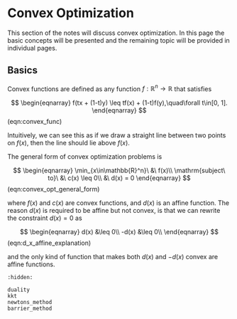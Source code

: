 # Convex Optimization

This section of the notes will discuss convex optimization. In this page the basic concepts will be presented and the remaining topic will be provided in individual pages.

## Basics

Convex functions are defined as any function $f: \mathbb{R}^n \rightarrow \mathbb{R}$ that satisfies

$$
\begin{eqnarray}
   f(tx + (1-t)y) \leq tf(x) + (1-t)f(y),\quad\forall t\in[0, 1].
\end{eqnarray}
$$(eqn:convex_func)

Intuitively, we can see this as if we draw a straight line between two points on $f(x)$, then the line should lie above $f(x)$.

The general form of convex optimization problems is

$$
\begin{eqnarray}
    \min_{x\in\mathbb{R}^n}\ &\ f(x)\\
    \mathrm{subject\ to}\ &\ c(x) \leq 0\\
                          &\ d(x) = 0
\end{eqnarray}
$$(eqn:convex_opt_general_form)

where $f(x)$ and $c(x)$ are convex functions, and $d(x)$ is an affine function. The reason $d(x)$ is required to be affine but not convex, is that we can rewrite the constraint $d(x) = 0$ as

$$
\begin{eqnarray}
    d(x) &\leq 0\\
    -d(x) &\leq 0\\
\end{eqnarray}
$$(eqn:d_x_affine_explanation)

and the only kind of function that makes both $d(x)$ and $-d(x)$ convex are affine functions.


```{toctree}
:hidden:

duality
kkt
newtons_method
barrier_method
```